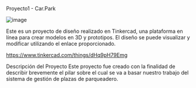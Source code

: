 Proyecto1 - Car.Park

![image](https://github.com/jespanap1/Project1/assets/140659730/a6330dbf-3011-4209-911a-d680c8c82e99)

Este es un proyecto de diseño realizado en Tinkercad, una plataforma en línea
para crear modelos en 3D y prototipos. El diseño se puede visualizar y modificar utilizando el enlace 
proporcionado.

https://www.tinkercad.com/things/dHq9pH79Emg

Descripción del Proyecto
Este proyecto fue creado con la finalidad de describir brevemente el pilar sobre el cual se va a basar nuestro trabajo del sistema de gestión de plazas de parqueadero.
